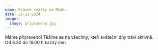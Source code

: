 ```yaml
---
name: Krásné svátky na Mšáku
date: 25-12-2024
image:
  image: připraveno.jpg
---
```

M﻿áme připraveno! Těšíme se na všechny, kteří sváteční dny tráví aktivně. Od 8.30 do 16.00 h každý den